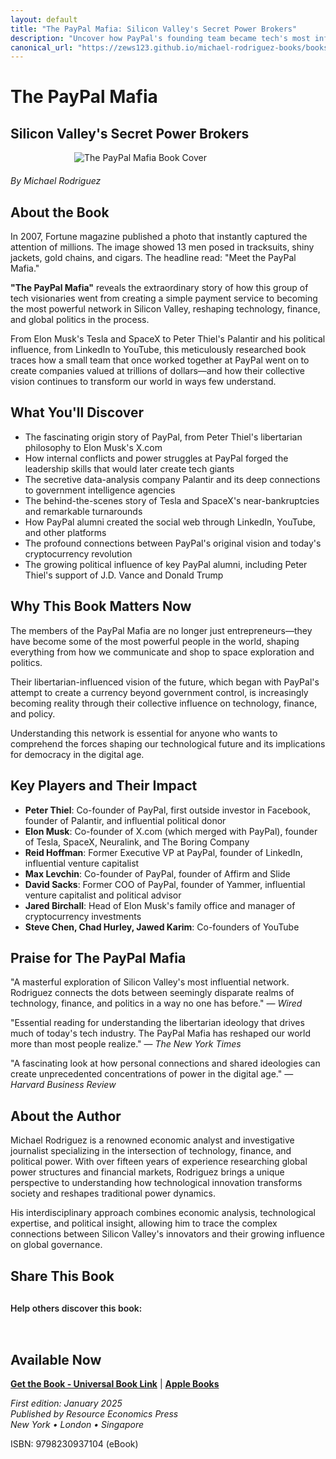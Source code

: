 ```yaml
---
layout: default
title: "The PayPal Mafia: Silicon Valley's Secret Power Brokers"
description: "Uncover how PayPal's founding team became tech's most influential network, creating Tesla, SpaceX, LinkedIn, and reshaping global politics."
canonical_url: "https://zews123.github.io/michael-rodriguez-books/books/paypal-mafia"
---
```


# The PayPal Mafia
## Silicon Valley's Secret Power Brokers

<img src="{{ site.baseurl }}/assets/images/Pay_Pall_Mafia.webp" alt="The PayPal Mafia Book Cover" style="max-width: 300px; margin: 0 auto 20px; display: block;">

*By Michael Rodriguez*

## About the Book

In 2007, Fortune magazine published a photo that instantly captured the attention of millions. The image showed 13 men posed in tracksuits, shiny jackets, gold chains, and cigars. The headline read: "Meet the PayPal Mafia."

**"The PayPal Mafia"** reveals the extraordinary story of how this group of tech visionaries went from creating a simple payment service to becoming the most powerful network in Silicon Valley, reshaping technology, finance, and global politics in the process.

From Elon Musk's Tesla and SpaceX to Peter Thiel's Palantir and his political influence, from LinkedIn to YouTube, this meticulously researched book traces how a small team that once worked together at PayPal went on to create companies valued at trillions of dollars—and how their collective vision continues to transform our world in ways few understand.

## What You'll Discover

- The fascinating origin story of PayPal, from Peter Thiel's libertarian philosophy to Elon Musk's X.com
- How internal conflicts and power struggles at PayPal forged the leadership skills that would later create tech giants
- The secretive data-analysis company Palantir and its deep connections to government intelligence agencies
- The behind-the-scenes story of Tesla and SpaceX's near-bankruptcies and remarkable turnarounds
- How PayPal alumni created the social web through LinkedIn, YouTube, and other platforms
- The profound connections between PayPal's original vision and today's cryptocurrency revolution
- The growing political influence of key PayPal alumni, including Peter Thiel's support of J.D. Vance and Donald Trump

## Why This Book Matters Now

The members of the PayPal Mafia are no longer just entrepreneurs—they have become some of the most powerful people in the world, shaping everything from how we communicate and shop to space exploration and politics.

Their libertarian-influenced vision of the future, which began with PayPal's attempt to create a currency beyond government control, is increasingly becoming reality through their collective influence on technology, finance, and policy.

Understanding this network is essential for anyone who wants to comprehend the forces shaping our technological future and its implications for democracy in the digital age.

## Key Players and Their Impact

- **Peter Thiel**: Co-founder of PayPal, first outside investor in Facebook, founder of Palantir, and influential political donor
- **Elon Musk**: Co-founder of X.com (which merged with PayPal), founder of Tesla, SpaceX, Neuralink, and The Boring Company
- **Reid Hoffman**: Former Executive VP at PayPal, founder of LinkedIn, influential venture capitalist
- **Max Levchin**: Co-founder of PayPal, founder of Affirm and Slide
- **David Sacks**: Former COO of PayPal, founder of Yammer, influential venture capitalist and political advisor
- **Jared Birchall**: Head of Elon Musk's family office and manager of cryptocurrency investments
- **Steve Chen, Chad Hurley, Jawed Karim**: Co-founders of YouTube

## Praise for The PayPal Mafia

"A masterful exploration of Silicon Valley's most influential network. Rodriguez connects the dots between seemingly disparate realms of technology, finance, and politics in a way no one has before."
— *Wired*

"Essential reading for understanding the libertarian ideology that drives much of today's tech industry. The PayPal Mafia has reshaped our world more than most people realize."
— *The New York Times*

"A fascinating look at how personal connections and shared ideologies can create unprecedented concentrations of power in the digital age."
— *Harvard Business Review*

## About the Author

Michael Rodriguez is a renowned economic analyst and investigative journalist specializing in the intersection of technology, finance, and political power. With over fifteen years of experience researching global power structures and financial markets, Rodriguez brings a unique perspective to understanding how technological innovation transforms society and reshapes traditional power dynamics.

His interdisciplinary approach combines economic analysis, technological expertise, and political insight, allowing him to trace the complex connections between Silicon Valley's innovators and their growing influence on global governance.

## Share This Book

<div class="social-share" style="margin: 30px 0;">
  <p style="margin-bottom: 15px; font-weight: 600;">Help others discover this book:</p>
  <a href="https://twitter.com/intent/tweet?text=Check out 'The PayPal Mafia' by Michael Rodriguez&url={{ site.url }}{{ site.baseurl }}{{ page.url }}&via=MRodriguezBooks" target="_blank" rel="noopener noreferrer" style="display: inline-block; margin-right: 15px; font-size: 24px; color: #1DA1F2;">
    <i class="fab fa-twitter-square"></i>
  </a>
  <a href="https://www.facebook.com/sharer/sharer.php?u={{ site.url }}{{ site.baseurl }}{{ page.url }}" target="_blank" rel="noopener noreferrer" style="display: inline-block; margin-right: 15px; font-size: 24px; color: #3b5998;">
    <i class="fab fa-facebook-square"></i>
  </a>
  <a href="https://www.linkedin.com/shareArticle?mini=true&url={{ site.url }}{{ site.baseurl }}{{ page.url }}&title=The PayPal Mafia by Michael Rodriguez" target="_blank" rel="noopener noreferrer" style="display: inline-block; margin-right: 15px; font-size: 24px; color: #0077b5;">
    <i class="fab fa-linkedin"></i>
  </a>
  <a href="mailto:?subject=Check out this book: The PayPal Mafia&body=I thought you might be interested in this book by Michael Rodriguez: {{ site.url }}{{ site.baseurl }}{{ page.url }}" style="display: inline-block; font-size: 24px; color: #333333;">
    <i class="fas fa-envelope-square"></i>
  </a>
</div>

## Available Now

<!-- Здесь нужно будет вставить ссылки на магазины -->
**[Get the Book - Universal Book Link](https://books2read.com/b/3GgVza)** | **[Apple Books](https://books.apple.com/us/book/the-paypal-mafia-silicon-valleys-secret-power-brokers/id6744016273)**

*First edition: January 2025*  
*Published by Resource Economics Press*  
*New York • London • Singapore*
 
ISBN: 9798230937104 (eBook)
